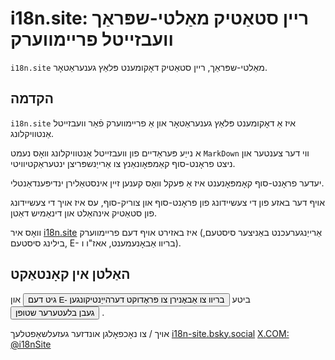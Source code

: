 # i18n.site: ריין סטאַטיק מאַלטי-שפּראַך וועבזייטל פריימווערק

`i18n.site` מאַלטי-שפּראַך, ריין סטאַטיק דאָקומענט פּלאַץ גענעראַטאָר.

## הקדמה

`i18n.site` איז אַ דאָקומענט פּלאַץ גענעראַטאָר און אַ פריימווערק פֿאַר וועבזייטל אַנטוויקלונג.

א נייַע פּעראַדיים פון וועבזייטל אַנטוויקלונג וואָס נעמט `MarkDown` ווי דער צענטער און ניצט פראָנט-סוף קאַמפּאָונאַנץ צו אַרייַנשפּריצן ינטעראַקטיוויטי.

יעדער פראָנט-סוף קאָמפּאָנענט איז אַ פּעקל וואָס קענען זיין אינסטאַלירן ינדיפּענדאַנטלי.

אויף דער באזע פון די צעשיידונג פון פראָנט-סוף און צוריק-סוף, עס איז אויך די צעשיידונג פון סטאַטיק אינהאַלט און דינאַמיש דאַטן.

וואָס איר [i18n.site](/) איז באזירט אויף דעם פריימווערק (אַרייַנגערעכנט באַניצער סיסטעם, בילינג סיסטעם, E- בריוו אַבאָנעמענט, אאז"ו ו).

## האַלטן אין קאָנטאַקט

ביטע <button onclick="mailsub()">גיט דעם E- בריוו צו אַבאָנירן צו פּראָדוקט דערהייַנטיקונגען</button> און <button onclick="webpush()">געבן בלעטערער שטופּן</button> .

אויך / צו נאָכפאָלגן אונדזער געזעלשאַפטלעך [i18n-site.bsky.social](https://bsky.app/profile/i18n-site.bsky.social) [X.COM: @i18nSite](https://x.com/i18nSite)